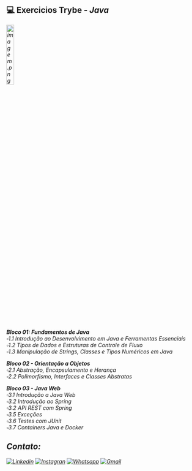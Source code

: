 ## 💻️ Exercicios Trybe - <i>Java<i>

<img src="https://media2.giphy.com/media/e6w3i2arfjIoI8hWy0/giphy.gif?cid=ecf05e47zwr41l2zle2hgii85qd0ott15xy1ue058qpqlopt&rid=giphy.gif&ct=g" alt="imagem.png" style="width: 20%;"> <br>

**Bloco 01: Fundamentos de Java**<br>
 ▫️1.1  Introdução ao Desenvolvimento em Java e Ferramentas Essenciais<br>
 ▫️1.2  Tipos de Dados e Estruturas de Controle de Fluxo<br>
 ▫️1.3  Manipulação de Strings, Classes e Tipos Numéricos em Java<br>


**Bloco 02 - Orientação a Objetos**<br>
 ▫️2.1 Abstração, Encapsulamento e Herança<br>
 ▫️2.2 Polimorfismo, Interfaces e Classes Abstratas<br>
 

**Bloco 03 - Java Web**<br>
 ▫️3.1 Introdução a Java Web<br>
 ▫️3.2  Introdução ao Spring<br>
 ▫️3.2  API REST com Spring<br>
 ▫️3.5  Exceções<br>
 ▫️3.6  Testes com JUnit<br>
 ▫️3.7  Containers Java e Docker<br>
 
## Contato:
[![Linkedin](https://img.shields.io/badge/LinkedIn-0077B5?style=for-the-badge&logo=linkedin&logoColor=white)](https://www.linkedin.com/in/caroline-nunes-devfullstack/)
[![Instagran](https://img.shields.io/badge/Instagram-E4405F?style=for-the-badge&logo=instagram&logoColor=white)](https://www.instagram.com/caarolhn/)
[![Whatsapp](https://img.shields.io/badge/WhatsApp-25D366?style=for-the-badge&logo=whatsapp&logoColor=white)](https://wa.me/48988037114)
[![Gmail](https://img.shields.io/badge/Gmail-D14836?style=for-the-badge&logo=gmail&logoColor=white)](mailto:nunescaroline905@gmail.com)

